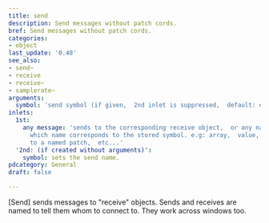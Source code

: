```yaml
---
title: send
description: Send messages without patch cords.
bref: Send messages without patch cords.
categories:
- object
last_update: '0.48'
see_also:
- send~
- receive
- receive~
- samplerate~
arguments:
  symbol: 'send symbol (if given,  2nd inlet is suppressed,  default: empty symbol)'
inlets:
  1st:
    any message: 'sends to the corresponding receive object,  or any named object
      which name corresponds to the stored symbol. e.g: array,  value,  iemguis,  directly
      to a named patch,  etc...'
  '2nd: (if created without arguments)':
    symbol: sets the send name.
pdcategory: General
draft: false

---
```

[Send] sends messages to "receive" objects. Sends and receives are named to tell them whom to connect to. They work across windows too.
